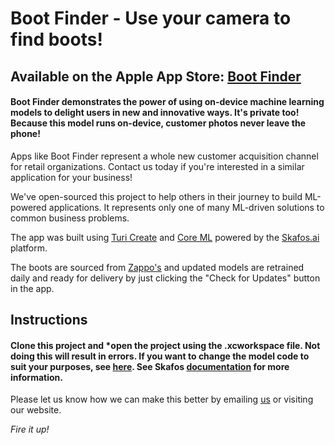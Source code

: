 # Boot Finder - Use your camera to find boots!
## Available on the Apple App Store: [Boot Finder](https://apps.apple.com/us/app/boot-finder/id1472790615?ls=1)

#### Boot Finder demonstrates the power of using on-device machine learning models to delight users in new and innovative ways. It's private too! Because this model runs on-device, customer photos never leave the phone!

Apps like Boot Finder represent a whole new customer acquisition channel for retail organizations. Contact us today if you're interested in a similar application for your business!

We've open-sourced this project to help others in their journey to build ML-powered applications. It represents only one of many ML-driven solutions to common business problems.

The app was built using [Turi Create](https://github.com/apple/turicreate) and [Core ML](https://developer.apple.com/documentation/coreml) powered by the [Skafos.ai](https://www.skafos.ai) platform. 

The boots are sourced from [Zappo's](https://www.zappos.com) and updated models are retrained daily and ready for delivery by just clicking the "Check for Updates" button in the app.

## Instructions

#### Clone this project and *open the project using the .xcworkspace file. Not doing this will result in errors. If you want to change the model code to suit your purposes, see [here](https://github.com/skafos/boot-finder-model). See Skafos [documentation](docs.skafos.ai) for more information. 

Please let us know how we can make this better by emailing [us](mailto:info@skafos.ai) or visiting our website.

*Fire it up!*
